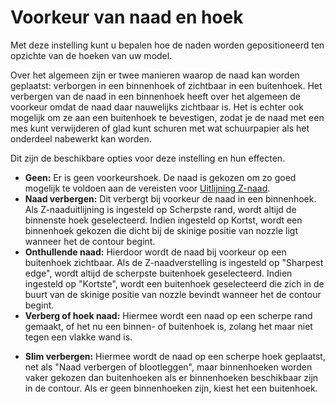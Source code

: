 Voorkeur van naad en hoek
====
Met deze instelling kunt u bepalen hoe de naden worden gepositioneerd ten opzichte van de hoeken van uw model.

Over het algemeen zijn er twee manieren waarop de naad kan worden geplaatst: verborgen in een binnenhoek of zichtbaar in een buitenhoek. Het verbergen van de naad in een binnenhoek heeft over het algemeen de voorkeur omdat de naad daar nauwelijks zichtbaar is. Het is echter ook mogelijk om ze aan een buitenhoek te bevestigen, zodat je de naad met een mes kunt verwijderen of glad kunt schuren met wat schuurpapier als het onderdeel nabewerkt kan worden.

Dit zijn de beschikbare opties voor deze instelling en hun effecten.
* **Geen:** Er is geen voorkeurshoek. De naad is gekozen om zo goed mogelijk te voldoen aan de vereisten voor [Uitlijning Z-naad](z_seam_type.md).
* **Naad verbergen:** Dit verbergt bij voorkeur de naad in een binnenhoek. Als Z-naaduitlijning is ingesteld op Scherpste rand, wordt altijd de binnenste hoek geselecteerd. Indien ingesteld op Kortst, wordt een binnenhoek gekozen die dicht bij de skinige positie van nozzle ligt wanneer het de contour begint.
* **Onthullende naad:** Hierdoor wordt de naad bij voorkeur op een buitenhoek zichtbaar. Als de Z-naadverstelling is ingesteld op "Sharpest edge", wordt altijd de scherpste buitenhoek geselecteerd. Indien ingesteld op "Kortste", wordt een buitenhoek geselecteerd die zich in de buurt van de skinige positie van nozzle bevindt wanneer het de contour begint.
* **Verberg of hoek naad:** Hiermee wordt een naad op een scherpe rand gemaakt, of het nu een binnen- of buitenhoek is, zolang het maar niet tegen een vlakke wand is.
<!--if cura_version >= 4.2 -->
* **Slim verbergen:** Hiermee wordt de naad op een scherpe hoek geplaatst, net als "Naad verbergen of blootleggen", maar binnenhoeken worden vaker gekozen dan buitenhoeken als er binnenhoeken beschikbaar zijn in de contour. Als er geen binnenhoeken zijn, kiest het een buitenhoek.<!--endif-->